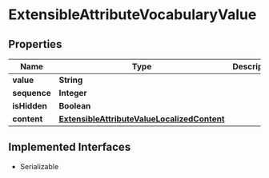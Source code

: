 

# ExtensibleAttributeVocabularyValue


## Properties

| Name | Type | Description | Notes |
|------------ | ------------- | ------------- | -------------|
|**value** | **String** |  |  |
|**sequence** | **Integer** |  |  [optional] |
|**isHidden** | **Boolean** |  |  [optional] |
|**content** | [**ExtensibleAttributeValueLocalizedContent**](ExtensibleAttributeValueLocalizedContent.md) |  |  [optional] |


## Implemented Interfaces

* Serializable


